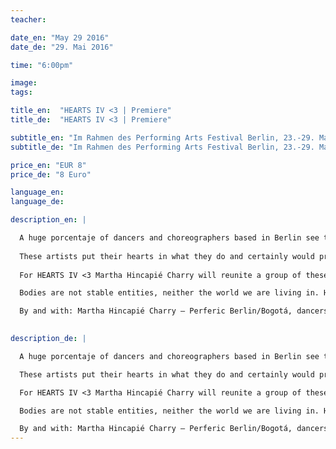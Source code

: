 ```yaml
---
teacher: 

date_en: "May 29 2016"
date_de: "29. Mai 2016"

time: "6:00pm"

image: 
tags: 

title_en:  "HEARTS IV <3 | Premiere"
title_de:  "HEARTS IV <3 | Premiere"

subtitle_en: "Im Rahmen des Performing Arts Festival Berlin, 23.-29. Mai 2016"
subtitle_de: "Im Rahmen des Performing Arts Festival Berlin, 23.-29. Mai 2016"

price_en: "EUR 8"
price_de: "8 Euro"

language_en: 
language_de: 

description_en: |

  A huge porcentaje of dancers and choreographers based in Berlin see themselves forced to apply to the Hartz IV support offered by the German government to cover the basic surviving kit.
  
  These artists put their hearts in what they do and certainly would prefer to work hard in their field than to depend on this. 
  
  For HEARTS IV <3 Martha Hincapié Charry will reunite a group of these dancers and choregraphers in the Urbanraum to meet in an intimate an close dialogue with the public, followed by an open air physical encounter where they will make, through movement, a reflection about their bodies and their actual state.

  Bodies are not stable entities, neither the world we are living in. HEARTS IV <3 will open spaces for subjective notions about the relationship between self, society and body, looking to assess politics in regards to identity and action, constituting a human community.

  By and with: Martha Hincapié Charry – Perferic Berlin/Bogotá, dancers and choreographers based in Berlin.

  
description_de: |

  A huge porcentaje of dancers and choreographers based in Berlin see themselves forced to apply to the Hartz IV support offered by the German government to cover the basic surviving kit.

  These artists put their hearts in what they do and certainly would prefer to work hard in their field than to depend on this. 

  For HEARTS IV <3 Martha Hincapié Charry will reunite a group of these dancers and choregraphers in the Urbanraum to meet in an intimate an close dialogue with the public, followed by an open air physical encounter where they will make, through movement, a reflection about their bodies and their actual state.

  Bodies are not stable entities, neither the world we are living in. HEARTS IV <3 will open spaces for subjective notions about the relationship between self, society and body, looking to assess politics in regards to identity and action, constituting a human community.

  By and with: Martha Hincapié Charry – Perferic Berlin/Bogotá, dancers and choreographers based in Berlin.
---
```

